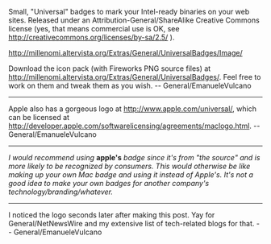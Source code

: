 Small, "Universal" badges to mark your Intel-ready binaries on your web sites. Released under an Attribution-General/ShareAlike Creative Commons license (yes, that means commercial use is OK, see http://creativecommons.org/licenses/by-sa/2.5/ ).

http://millenomi.altervista.org/Extras/General/UniversalBadges/Image/

Download the icon pack (with Fireworks PNG source files) at http://millenomi.altervista.org/Extras/General/UniversalBadges/. Feel free to work on them and tweak them as you wish. -- General/EmanueleVulcano

----

Apple also has a gorgeous logo at http://www.apple.com/universal/, which can be licensed at http://developer.apple.com/softwarelicensing/agreements/maclogo.html. -- General/EmanueleVulcano

----
*I would recommend using* **apple's** *badge since it's from "the source" and is more likely to be recognized by consumers. This would otherwise be like making up your own Mac badge and using it instead of Apple's. It's not a good idea to make your own badges for another company's technology/branding/whatever.*

----
I noticed the logo seconds later after making this post. Yay for General/NetNewsWire and my extensive list of tech-related blogs for that. -- General/EmanueleVulcano